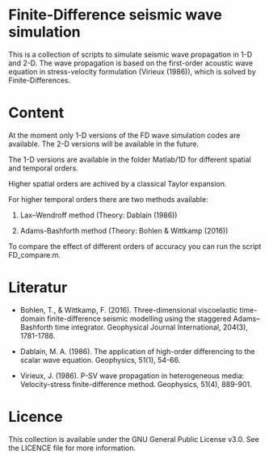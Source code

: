 # Finite-Difference seismic wave simulation

This is a collection of scripts to simulate seismic wave propagation in 1-D and 2-D.
The wave propagation is based on the first-order acoustic wave equation in stress-velocity formulation (Virieux (1986)), which is solved by Finite-Differences. 

# Content

At the moment only 1-D versions of the FD wave simulation codes are available. The 2-D versions will be available in the future. 

The 1-D versions are available in the folder Matlab/1D for different spatial and temporal orders. 

Higher spatial orders are achived by a classical Taylor expansion.

For higher temporal orders there are two methods available:

1. Lax–Wendroff method (Theory: Dablain (1986))

2. Adams-Bashforth method (Theory: Bohlen & Wittkamp (2016))

To compare the effect of different orders of accuracy you can run the script FD_compare.m.

# Literatur

* Bohlen, T., & Wittkamp, F. (2016). Three-dimensional viscoelastic time-domain finite-difference seismic modelling using the staggered Adams–Bashforth time integrator. Geophysical Journal International, 204(3), 1781-1788.

* Dablain, M. A. (1986). The application of high-order differencing to the scalar wave equation. Geophysics, 51(1), 54-66.

* Virieux, J. (1986). P-SV wave propagation in heterogeneous media: Velocity-stress finite-difference method. Geophysics, 51(4), 889-901.


# Licence 
This collection is available under the GNU General Public License v3.0. See the LICENCE file for more information.
